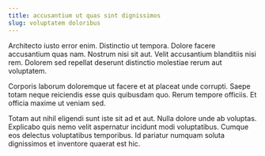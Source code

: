 ```yaml
---
title: accusantium ut quas sint dignissimos
slug: voluptatem doloribus
---
```


Architecto iusto error enim. Distinctio ut tempora. Dolore facere accusantium quas nam. Nostrum nisi sit aut. Velit accusantium blanditiis nisi rem. Dolorem sed repellat deserunt distinctio molestiae rerum aut voluptatem.

Corporis laborum doloremque ut facere et at placeat unde corrupti. Saepe totam neque reiciendis esse quis quibusdam quo. Rerum tempore officiis. Et officia maxime ut veniam sed.

Totam aut nihil eligendi sunt iste sit ad et aut. Nulla dolore unde ab voluptas. Explicabo quis nemo velit aspernatur incidunt modi voluptatibus. Cumque eos delectus voluptatibus temporibus. Id pariatur numquam soluta dignissimos et inventore quaerat est hic.
